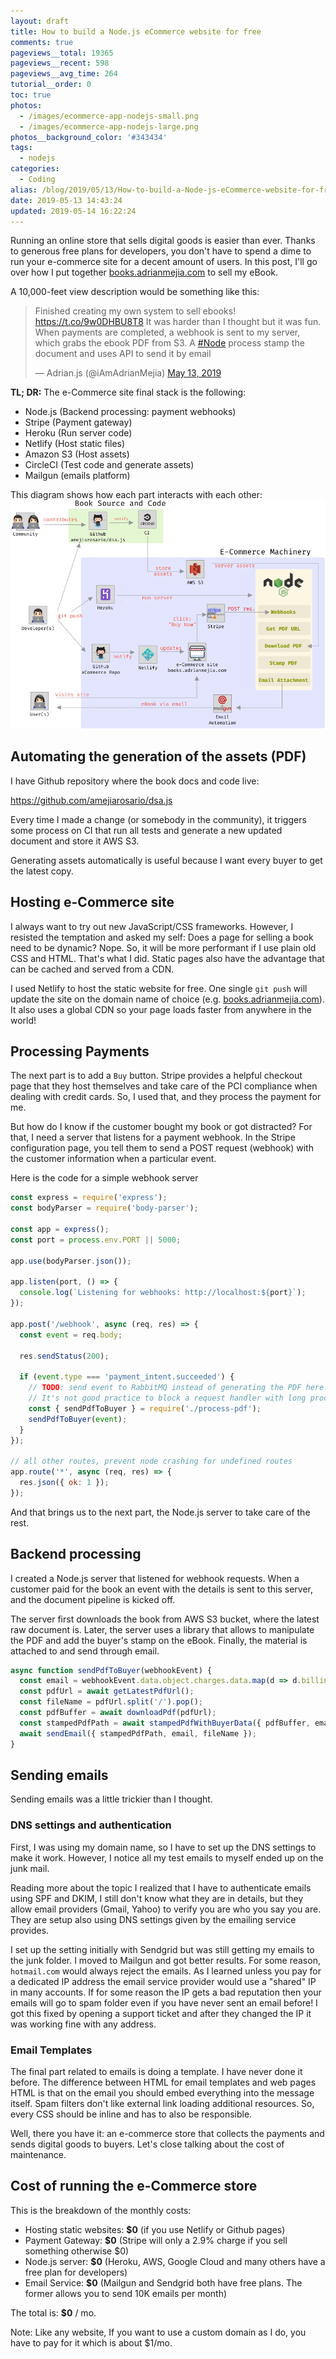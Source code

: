 ```yaml
---
layout: draft
title: How to build a Node.js eCommerce website for free
comments: true
pageviews__total: 19365
pageviews__recent: 598
pageviews__avg_time: 264
tutorial__order: 0
toc: true
photos:
  - /images/ecommerce-app-nodejs-small.png
  - /images/ecommerce-app-nodejs-large.png
photos__background_color: '#343434'
tags:
  - nodejs
categories:
  - Coding
alias: /blog/2019/05/13/How-to-build-a-Node-js-eCommerce-website-for-free/
date: 2019-05-13 14:43:24
updated: 2019-05-14 16:22:24
---
```


<script async src="https://platform.twitter.com/widgets.js" charset="utf-8"></script>


Running an online store that sells digital goods is easier than ever. Thanks to generous free plans for developers, you don't have to spend a dime to run your e-commerce site for a decent amount of users. In this post, I'll go over how I put together [books.adrianmejia.com](https://books.adrianmejia.com) to sell my eBook.

<!-- more -->

A 10,000-feet view description would be something like this:

<!-- https://twitter.com/iAmAdrianMejia/status/1127918275705413632 -->
<blockquote class="twitter-tweet"><p lang="en" dir="ltr">Finished creating my own system to sell ebooks! <a href="https://t.co/9w0DHBU8T8">https://t.co/9w0DHBU8T8</a> It was harder than I thought but it was fun. When payments are completed, a webhook is sent to my server, which grabs the ebook PDF from S3. A <a href="https://twitter.com/hashtag/Node?src=hash&amp;ref_src=twsrc%5Etfw">#Node</a> process stamp the document and uses API to send it by email</p>&mdash; Adrian.js (@iAmAdrianMejia) <a href="https://twitter.com/iAmAdrianMejia/status/1127918275705413632?ref_src=twsrc%5Etfw">May 13, 2019</a></blockquote>

**TL; DR:** The e-Commerce site final stack is the following:
- Node.js (Backend processing: payment webhooks)
- Stripe (Payment gateway)
- Heroku (Run server code)
- Netlify (Host static files)
- Amazon S3 (Host assets)
- CircleCI (Test code and generate assets)
- Mailgun (emails platform)

This diagram shows how each part interacts with each other:
![nodejs e-commerce app](/images/e-commerce-app-nodejs3.png)

## Automating the generation of the assets (PDF)

I have Github repository where the book docs and code live:

https://github.com/amejiarosario/dsa.js

Every time I made a change (or somebody in the community), it triggers some process on CI that run all tests and generate a new updated document and store it AWS S3.

Generating assets automatically is useful because I want every buyer to get the latest copy.

## Hosting e-Commerce site

I always want to try out new JavaScript/CSS frameworks. However, I resisted the temptation and asked my self: Does a page for selling a book need to be dynamic? Nope. So, it will be more performant if I use plain old CSS and HTML. That's what I did.
Static pages also have the advantage that can be cached and served from a CDN.

I used Netlify to host the static website for free. One single `git push`  will update the site on the domain name of choice (e.g. [books.adrianmejia.com](https://books.adrianmejia.com)). It also uses a global CDN so your page loads faster from anywhere in the world!

## Processing Payments

The next part is to add a `Buy` button. Stripe provides a helpful checkout page that they host themselves and take care of the PCI compliance when dealing with credit cards. So, I used that, and they process the payment for me.

But how do I know if the customer bought my book or got distracted? For that, I need a server that listens for a payment webhook. In the Stripe configuration page, you tell them to send a POST request (webhook) with the customer information when a particular event.

Here is the code for a simple webhook server

```js
const express = require('express');
const bodyParser = require('body-parser');

const app = express();
const port = process.env.PORT || 5000;

app.use(bodyParser.json());

app.listen(port, () => {
  console.log(`Listening for webhooks: http://localhost:${port}`);
});

app.post('/webhook', async (req, res) => {
  const event = req.body;

  res.sendStatus(200);

  if (event.type === 'payment_intent.succeeded') {
    // TODO: send event to RabbitMQ instead of generating the PDF here.
    // It's not good practice to block a request handler with long processes
    const { sendPdfToBuyer } = require('./process-pdf');
    sendPdfToBuyer(event);
  }
});

// all other routes, prevent node crashing for undefined routes
app.route('*', async (req, res) => {
  res.json({ ok: 1 });
});
```

And that brings us to the next part, the Node.js server to take care of the rest.

## Backend processing

I created a Node.js server that listened for webhook requests.  When a customer paid for the book an event with the details is sent to this server, and the document pipeline is kicked off.

The server first downloads the book from AWS S3 bucket, where the latest raw document is. Later, the server uses a library that allows to manipulate the PDF and add the buyer's stamp on the eBook. Finally, the material is attached to and send through email.

```js
async function sendPdfToBuyer(webhookEvent) {
  const email = webhookEvent.data.object.charges.data.map(d => d.billing_details.email).join(', ');
  const pdfUrl = await getLatestPdfUrl();
  const fileName = pdfUrl.split('/').pop();
  const pdfBuffer = await downloadPdf(pdfUrl);
  const stampedPdfPath = await stampedPdfWithBuyerData({ pdfBuffer, email, fileName });
  await sendEmail({ stampedPdfPath, email, fileName });
}
```

## Sending emails

Sending emails was a little trickier than I thought.

### DNS settings and authentication

First, I was using my domain name, so I have to set up the DNS settings to make it work. However, I notice all my test emails to myself ended up on the junk mail.

Reading more about the topic I realized that I have to authenticate emails using SPF and DKIM, I still don't know what they are in details, but they allow email providers (Gmail, Yahoo) to verify you are who you say you are. They are setup also using DNS settings given by the emailing service provides.

I set up the setting initially with Sendgrid but was still getting my emails to the junk folder. I moved to Mailgun and got better results. For some reason, `hotmail.com` would always reject the emails. As I learned unless you pay for a dedicated IP address the email service provider would use a "shared" IP in many accounts. If for some reason the IP gets a bad reputation then your emails will go to spam folder even if you have never sent an email before! I got this fixed by opening a support ticket and after they changed the IP it was working fine with any address.

### Email Templates

The final part related to emails is doing a template. I have never done it before. The difference between HTML for email templates and web pages HTML is that on the email you should embed everything into the message itself. Spam filters don't like external link loading additional resources. So, every CSS should be inline and has to also be responsible.

Well, there you have it: an e-commerce store that collects the payments and sends digital goods to buyers. Let's close talking about the cost of maintenance.

## Cost of running the e-Commerce store

This is the breakdown of the monthly costs:

- Hosting static websites: **$0** (if you use Netlify or Github pages)
- Payment Gateway: **$0** (Stripe will only a 2.9% charge if you sell something otherwise $0)
- Node.js server: **$0** (Heroku, AWS, Google Cloud and many others have a free plan for developers)
- Email Service: **$0** (Mailgun and Sendgrid both have free plans. The former allows you to send 10K emails per month)

The total is: **$0** / mo.

Note: Like any website, If you want to use a custom domain as I do, you have to pay for it which is about $1/mo.

